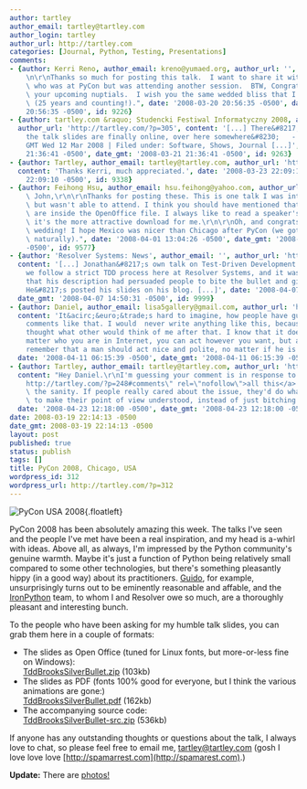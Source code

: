 ```yaml
---
author: tartley
author_email: tartley@tartley.com
author_login: tartley
author_url: http://tartley.com
categories: [Journal, Python, Testing, Presentations]
comments:
- {author: Kerri Reno, author_email: kreno@yumaed.org, author_url: '', content: "Jon,\r\
    \n\r\nThanks so much for posting this talk.  I want to share it with a colleague\
    \ who was at PyCon but was attending another session.  BTW, Congratulations on\
    \ your upcoming nuptials.  I wish you the same wedded bliss that I have experienced\
    \ (25 years and counting!).", date: '2008-03-20 20:56:35 -0500', date_gmt: '2008-03-20
    20:56:35 -0500', id: 9226}
- {author: tartley.com &raquo; Studencki Festiwal Informatyczny 2008, author_email: '',
  author_url: 'http://tartley.com/?p=305', content: '[...] There&#8217;s photos, and
    the talk slides are finally online, over here somewhere&#8230;   - Tartley, 11:00
    GMT Wed 12 Mar 2008 | Filed under: Software, Shows, Journal [...]', date: '2008-03-21
    21:36:41 -0500', date_gmt: '2008-03-21 21:36:41 -0500', id: 9263}
- {author: Tartley, author_email: tartley@tartley.com, author_url: 'http://tartley.com',
  content: 'Thanks Kerri, much appreciated.', date: '2008-03-23 22:09:10 -0500', date_gmt: '2008-03-23
    22:09:10 -0500', id: 9338}
- {author: Feihong Hsu, author_email: hsu.feihong@yahoo.com, author_url: '', content: "Hi\
    \ John,\r\n\r\nThanks for posting these. This is one talk I was interested in\
    \ but wasn't able to attend. I think you should have mentioned that your notes\
    \ are inside the OpenOffice file. I always like to read a speaker's notes, so\
    \ it's the more attractive download for me.\r\n\r\nOh, and congrats on your recent\
    \ wedding! I hope Mexico was nicer than Chicago after PyCon (we got more snow,\
    \ naturally).", date: '2008-04-01 13:04:26 -0500', date_gmt: '2008-04-01 13:04:26
    -0500', id: 9577}
- {author: 'Resolver Systems: News', author_email: '', author_url: 'http://www.resolversystems.com/news/?p=50',
  content: '[...] Jonathan&#8217;s own talk on Test-Driven Development went down well;
    we follow a strict TDD process here at Resolver Systems, and it was good to hear
    that his description had persuaded people to bite the bullet and give it a go.&Acirc;&nbsp;
    He&#8217;s posted his slides on his blog. [...]', date: '2008-04-07 14:50:31 -0500',
  date_gmt: '2008-04-07 14:50:31 -0500', id: 9999}
- {author: Daniel, author_email: lisa5gallery@gmail.com, author_url: 'http://ass-of-matt-masterbate.loinfree.nx.cn/',
  content: 'It&acirc;&euro;&trade;s hard to imagine, how people have guts to write
    comments like that. I would  never write anything like this, because I would have
    thought what other would think of me after that. I know that it doesn&acirc;&euro;&trade;t
    matter who you are in Internet, you can act however you want, but anyway I would
    remember that a man should act nice and polite, no matter if he is online or offline',
  date: '2008-04-11 06:15:39 -0500', date_gmt: '2008-04-11 06:15:39 -0500', id: 10087}
- {author: Tartley, author_email: tartley@tartley.com, author_url: 'http://tartley.com',
  content: "Hey Daniel.\r\nI'm guessing your comment is in response to <a href=\"\
    http://tartley.com/?p=248#comments\" rel=\"nofollow\">all this</a>. Thanks for\
    \ the sanity. If people really cared about the issue, they'd do what they could\
    \ to make their point of view understood, instead of just bitching people out.",
  date: '2008-04-23 12:18:00 -0500', date_gmt: '2008-04-23 12:18:00 -0500', id: 10575}
date: 2008-03-19 22:14:13 -0500
date_gmt: 2008-03-19 22:14:13 -0500
layout: post
published: true
status: publish
tags: []
title: PyCon 2008, Chicago, USA
wordpress_id: 312
wordpress_url: http://tartley.com/?p=312
---
```


![PyCon USA
2008](http://tartley.com/wp-content/uploads/2008/03/pyconusa2008.jpg){.floatleft}

PyCon 2008 has been absolutely amazing this week. The talks I've seen
and the people I've met have been a real inspiration, and my head is
a-whirl with ideas. Above all, as always, I'm impressed by the Python
community's genuine warmth. Maybe it's just a function of Python being
relatively small compared to some other technologies, but there's
something pleasantly hippy (in a good way) about its practitioners.
[Guido](http://en.wikipedia.org/wiki/Guido_van_Rossum), for example,
unsurprisingly turns out to be eminently reasonable and affable, and the
[IronPython](http://www.codeplex.com/Wiki/View.aspx?ProjectName=IronPython)
team, to whom I and Resolver owe so much, are a thoroughly pleasant and
interesting bunch.

To the people who have been asking for my humble talk slides, you can
grab them here in a couple of formats:

-   The slides as Open Office (tuned for Linux fonts, but more-or-less
    fine on Windows):\
    [TddBrooksSilverBullet.zip](http://tartley.com/wp-content/uploads/2008/03/tddbrookssilverbullet.zip "TddBrooksSilverBullet.zip (103kb)")
    (103kb)
-   The slides as PDF (fonts 100% good for everyone, but I think the
    various animations are gone:)\
    [TddBrooksSilverBullet.pdf](http://tartley.com/wp-content/uploads/2008/03/tddbrookssilverbullet.pdf "TddBrooksSilverBullet.pdf (162kb)")
    (162kb)
-   The accompanying source code:\
    [TddBrooksSilverBullet-src.zip](http://tartley.com/wp-content/uploads/2008/03/tddbrookssilverbullet-src.zip "TddBrooksSilverBullet-src.zip (536kb)")
    (536kb)

If anyone has any outstanding thoughts or questions about the talk, I
always love to chat, so please feel free to email me,
tartley@tartley.com (gosh I love love love
[http://spamarrest.com](http://spamarest.com).)

**Update:** There are
[photos!](http://picasaweb.google.co.uk/tartley/20080313PyCon)
